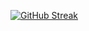 
<!-- <p>Bandi Uday Teja</p> -->



[![GitHub Streak](https://streak-stats.demolab.com?user=uday510&theme=dark&border_radius=4.7)](https://git.io/streak-stats)


